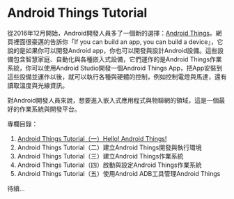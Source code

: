 # Android Things Tutorial

從2016年12月開始，Android開發人員多了一個新的選擇：[Android Things](https://developer.android.com/things/index.html)。網頁裡面很豪邁的告訴你「If you can build an app, you can build a device」，它說的是如果你可以開發Android app，你也可以開發與設計Android設備。這些設備包含智慧家庭、自動化與各種嵌入式設備，它們運作的是Android Things作業系統，你可以使用Android Studio開發一個Android Things App，把App安裝到這些設備並運作以後，就可以執行各種與硬體的控制，例如控制電燈與馬達，還有讀取溫度與光線資訊。

對Android開發人員來說，想要進入嵌入式應用程式與物聯網的領域，這是一個最好的作業系統與開發平台。

專欄目錄：

1. [Android Things Tutorial（一）Hello! Android Things!]()
2. Android Things Tutorial（二）建立Android Things開發與執行環境
3. Android Things Tutorial（三）建立Android Things作業系統
4. Android Things Tutorial（四）啟動與設定Android Things作業系統
5. Android Things Tutorial（五）使用Android ADB工具管理Android Things

待續...
